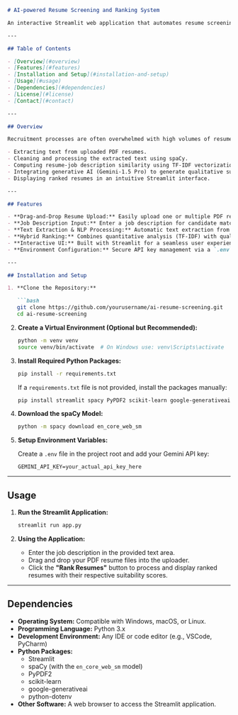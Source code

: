 ```markdown
# AI-powered Resume Screening and Ranking System

An interactive Streamlit web application that automates resume screening and ranking using a combination of classical NLP techniques and generative AI. The application extracts text from PDF resumes, processes the content using spaCy, computes quantitative similarity using TF-IDF and cosine similarity, and leverages Google’s Gemini-1.5 Pro model to provide qualitative suitability scores.

---

## Table of Contents

- [Overview](#overview)
- [Features](#features)
- [Installation and Setup](#installation-and-setup)
- [Usage](#usage)
- [Dependencies](#dependencies)
- [License](#license)
- [Contact](#contact)

---

## Overview

Recruitment processes are often overwhelmed with high volumes of resumes, making manual screening time-consuming and error-prone. This project addresses the problem by:

- Extracting text from uploaded PDF resumes.
- Cleaning and processing the extracted text using spaCy.
- Computing resume-job description similarity using TF-IDF vectorization and cosine similarity.
- Integrating generative AI (Gemini-1.5 Pro) to generate qualitative suitability scores.
- Displaying ranked resumes in an intuitive Streamlit interface.

---

## Features

- **Drag-and-Drop Resume Upload:** Easily upload one or multiple PDF resumes.
- **Job Description Input:** Enter a job description for candidate matching.
- **Text Extraction & NLP Processing:** Automatic text extraction from PDFs and text normalization using spaCy.
- **Hybrid Ranking:** Combines quantitative analysis (TF-IDF) with qualitative insights from Gemini-1.5 Pro.
- **Interactive UI:** Built with Streamlit for a seamless user experience.
- **Environment Configuration:** Secure API key management via a `.env` file.

---

## Installation and Setup

1. **Clone the Repository:**

   ```bash
   git clone https://github.com/yourusername/ai-resume-screening.git
   cd ai-resume-screening
   ```

2. **Create a Virtual Environment (Optional but Recommended):**

   ```bash
   python -m venv venv
   source venv/bin/activate  # On Windows use: venv\Scripts\activate
   ```

3. **Install Required Python Packages:**

   ```bash
   pip install -r requirements.txt
   ```

   If a `requirements.txt` file is not provided, install the packages manually:

   ```bash
   pip install streamlit spacy PyPDF2 scikit-learn google-generativeai python-dotenv
   ```

4. **Download the spaCy Model:**

   ```bash
   python -m spacy download en_core_web_sm
   ```

5. **Setup Environment Variables:**

   Create a `.env` file in the project root and add your Gemini API key:

   ```env
   GEMINI_API_KEY=your_actual_api_key_here
   ```

---

## Usage

1. **Run the Streamlit Application:**

   ```bash
   streamlit run app.py
   ```

2. **Using the Application:**
   - Enter the job description in the provided text area.
   - Drag and drop your PDF resume files into the uploader.
   - Click the **"Rank Resumes"** button to process and display ranked resumes with their respective suitability scores.

---

## Dependencies

- **Operating System:** Compatible with Windows, macOS, or Linux.
- **Programming Language:** Python 3.x
- **Development Environment:** Any IDE or code editor (e.g., VSCode, PyCharm)
- **Python Packages:** 
  - Streamlit
  - spaCy (with the `en_core_web_sm` model)
  - PyPDF2
  - scikit-learn
  - google-generativeai
  - python-dotenv
- **Other Software:** A web browser to access the Streamlit application.



